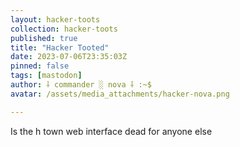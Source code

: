 ```yaml
---
layout: hacker-toots
collection: hacker-toots
published: true
title: "Hacker Tooted"
date: 2023-07-06T23:35:03Z
pinned: false
tags: [mastodon]
author: ⸸ commander ░ nova ⸸ :~$
avatar: /assets/media_attachments/hacker-nova.png

---
```


<p>Is the h town web interface dead for anyone else</p>


